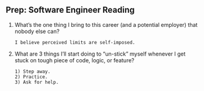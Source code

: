 ## Prep: Software Engineer Reading

1. What’s the one thing I bring to this career (and a potential employer) that nobody else can?

    ```
    I believe perceived limits are self-imposed.
    ```
2. What are 3 things I’ll start doing to “un-stick” myself whenever I get stuck on tough piece of code, logic, or feature?

    ```
    1) Step away.
    2) Practice.
    3) Ask for help.
    ```
